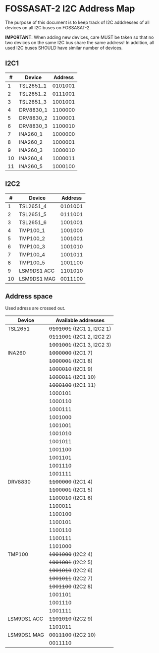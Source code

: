 # FOSSASAT-2 I2C Address Map

The purpose of this document is to keep track of I2C adddresses of all devices on all I2C buses on FOSSASAT-2.

**IMPORTANT**: When adding new devices, care MUST be taken so that no two devices on the same I2C bus share the same address! In addition, all used I2C buses SHOULD have similar number of devices.

## I2C1

| #  | Device    | Address |
| -- | --------- | ------- |
| 1  | TSL2651_1 | 0101001 |
| 2  | TSL2651_2 | 0111001 |
| 3  | TSL2651_3 | 1001001 |
| 4  | DRV8830_1 | 1100000 |
| 5  | DRV8830_2 | 1100001 |
| 6  | DRV8830_3 | 1100010 |
| 7  | INA260_1  | 1000000 |
| 8  | INA260_2  | 1000001 |
| 9  | INA260_3  | 1000010 |
| 10 | INA260_4  | 1000011 |
| 11 | INA260_5  | 1000100 |

## I2C2

| #  | Device      | Address |
| -- | ----------- | ------- |
| 1  | TSL2651_4   | 0101001 |
| 2  | TSL2651_5   | 0111001 |
| 3  | TSL2651_6   | 1001001 |
| 4  | TMP100_1    | 1001000 |
| 5  | TMP100_2    | 1001001 |
| 6  | TMP100_3    | 1001010 |
| 7  | TMP100_4    | 1001011 |
| 8  | TMP100_5    | 1001100 |
| 9  | LSM9DS1 ACC | 1101010 |
| 10 | LSM9DS1 MAG | 0011100 |

## Address space

Used adress are crossed out.

| Device      | Available addresses          |
| ----------- | ---------------------------- |
| TSL2651     | ~~0101001~~ (I2C1 1, I2C2 1) |
|             | ~~0111001~~ (I2C1 2, I2C2 2) |
|             | ~~1001001~~ (I2C1 3, I2C2 3) |
| INA260      | ~~1000000~~ (I2C1 7)         |
|             | ~~1000001~~ (I2C1 8)         |
|             | ~~1000010~~ (I2C1 9)         |
|             | ~~1000011~~ (I2C1 10)        |
|             | ~~1000100~~ (I2C1 11)        |
|             | 1000101                      |
|             | 1000110                      |
|             | 1000111                      |
|             | 1001000                      |
|             | 1001001                      |
|             | 1001010                      |
|             | 1001011                      |
|             | 1001100                      |
|             | 1001101                      |
|             | 1001110                      |
|             | 1001111                      |
| DRV8830     | ~~1100000~~ (I2C1 4)         |
|             | ~~1100001~~ (I2C1 5)         |
|             | ~~1100010~~ (I2C1 6)         |
|             | 1100011                      |
|             | 1100100                      |
|             | 1100101                      |
|             | 1100110                      |
|             | 1100111                      |
|             | 1101000                      |
| TMP100      | ~~1001000~~ (I2C2 4)         |
|             | ~~1001001~~ (I2C2 5)         |
|             | ~~1001010~~ (I2C2 6)         |
|             | ~~1001011~~ (I2C2 7)         |
|             | ~~1001100~~ (I2C2 8)         |
|             | 1001101                      |
|             | 1001110                      |
|             | 1001111                      |
| LSM9DS1 ACC | ~~1101010~~ (I2C2 9)         |
|             | 1101011                      |
| LSM9DS1 MAG | ~~0011100~~ (I2C2 10)        |
|             | 0011110                      |
